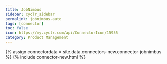 ```yaml
---
title: JobNimbus
sidebar: cyclr_sidebar
permalink: jobnimbus-auto
tags: [connector]
toc: false
icon: https://my.cyclr.com/api/ConnectorIcon/15955
category: Product Management
---
```

{% assign connectordata = site.data.connectors-new.connector-jobnimbus %}
{% include connector-new.html %}	